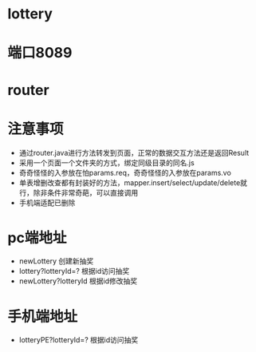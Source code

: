 # lottery
# 端口8089
# router
# 注意事项
- 通过router.java进行方法转发到页面，正常的数据交互方法还是返回Result
- 采用一个页面一个文件夹的方式，绑定同级目录的同名.js
- 奇奇怪怪的入参放在怕params.req，奇奇怪怪的入参放在params.vo
- 单表增删改查都有封装好的方法，mapper.insert/select/update/delete就行，除非条件非常奇葩，可以直接调用
- 手机端适配已删除
# pc端地址
- newLottery 创建新抽奖
- lottery?lotteryId=? 根据id访问抽奖
- newLottery?lotteryId 根据id修改抽奖
# 手机端地址
- lotteryPE?lotteryId=? 根据id访问抽奖
